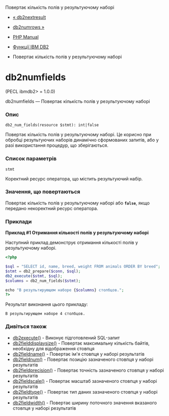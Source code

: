 Повертає кількість полів у результуючому наборі

-   [« db2nextresult](function.db2-next-result.html)
    
-   [db2numrows »](function.db2-num-rows.html)
    
-   [PHP Manual](index.html)
    
-   [Функції IBM DB2](ref.ibm-db2.html)
    
-   Повертає кількість полів у результуючому наборі
    

# db2numfields

(PECL ibmdb2> = 1.0.0)

db2numfields — Повертає кількість полів у результуючому наборі

### Опис

```methodsynopsis
db2_num_fields(resource $stmt): int|false
```

Повертає кількість полів у результуючому наборі. Це корисно при обробці результуючих наборів динамічно сформованих запитів, або у разі використання процедур, що зберігаються.

### Список параметрів

`stmt`

Коректний ресурс оператора, що містить результуючий набір.

### Значення, що повертаються

Повертає кількість полів у результуючому наборі або **`false`**, якщо передано некоректний ресурс оператора.

### Приклади

**Приклад #1 Отримання кількості полів у результуючому наборі**

Наступний приклад демонструє отримання кількості полів у результуючому наборі.

```php
<?php

$sql = "SELECT id, name, breed, weight FROM animals ORDER BY breed";
$stmt = db2_prepare($conn, $sql);
db2_execute($stmt, $sql);
$columns = db2_num_fields($stmt);

echo "В результирующем наборе {$columns} столбцов.";
?>
```

Результат виконання цього прикладу:

```
В результирующем наборе 4 столбцов.
```

### Дивіться також

-   [db2execute()](function.db2-execute.html) - Виконує підготовлений SQL-запит
-   [db2fielddisplaysize()](function.db2-field-display-size.html) - Повертає максимальну кількість байтів, необхідну для відображення стовпця
-   [db2fieldname()](function.db2-field-name.html) - Повертає ім'я стовпця у наборі результатів
-   [db2fieldnum()](function.db2-field-num.html) - Повертає позицію зазначеного стовпця у наборі результатів
-   [db2fieldprecision()](function.db2-field-precision.html) - Повертає точність зазначеного стовпця у наборі результатів
-   [db2fieldscale()](function.db2-field-scale.html) - Повертає масштаб зазначеного стовпця у наборі результатів
-   [db2fieldtype()](function.db2-field-type.html) - Повертає тип даних зазначеного стовпця у наборі результатів
-   [db2fieldwidth()](function.db2-field-width.html) - Повертає ширину поточного значення вказаного стовпця у наборі результатів